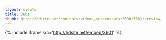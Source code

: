 ```yaml
---
layout: sieutv
title: 3601
thumb: http://hdsite.net/contents/videos_screenshots/3000/3601/preview_360p.mp4.jpg
---
```

{% include iframe src='http://hdsite.net/embed/3601' %}
 

